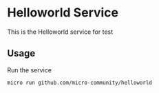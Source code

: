 # Helloworld Service

This is the Helloworld service for test



## Usage



Run the service

```
micro run github.com/micro-community/helloworld
```